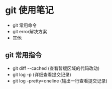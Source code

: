 # git 使用笔记
- git 常用命令
- git error解决方案
- 其他

## git 常用指令
  - git diff --cached (查看暂缓区域的代码改动)
  - git log -p (详细查看提交记录)
  - git log -pretty=oneline  (输出一行查看提交记录)
